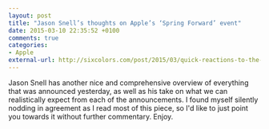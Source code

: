 ```yaml
---
layout: post
title: "Jason Snell’s thoughts on Apple’s ‘Spring Forward’ event"
date: 2015-03-10 22:35:52 +0100
comments: true
categories: 
- Apple
external-url: http://sixcolors.com/post/2015/03/quick-reactions-to-the-spring-forward-apple-event/
---
```


Jason Snell has another nice and comprehensive overview of everything that was announced yesterday, as well as his take on what we can realistically expect from each of the announcements. I found myself silently nodding in agreement as I read most of this piece, so I'd like to just point you towards it without further commentary. Enjoy.